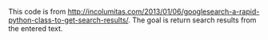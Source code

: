 This code is from http://incolumitas.com/2013/01/06/googlesearch-a-rapid-python-class-to-get-search-results/.  The goal is return search results from the entered text.
